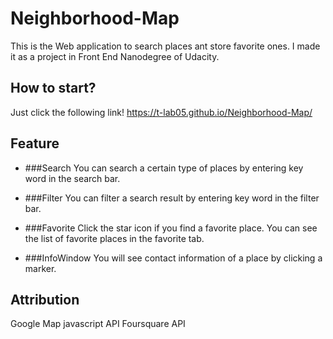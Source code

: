 # Neighborhood-Map
This is the Web application to search places ant store favorite ones.
I made it as a project in Front End Nanodegree of Udacity.

## How to start?
Just click the following link!
https://t-lab05.github.io/Neighborhood-Map/

## Feature
- ###Search
  You can search a certain type of places by entering key word in the search bar. 
  
- ###Filter
  You can filter a search result by entering key word in the filter bar.
  
- ###Favorite
  Click the star icon if you find a favorite place. You can see the list of favorite places in the favorite tab.

- ###InfoWindow
  You will see contact information of a place by clicking a marker. 

## Attribution
Google Map javascript API
Foursquare API
